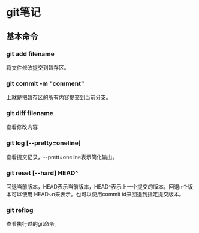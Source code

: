 # git笔记

## 基本命令

### git add filename

将文件修改提交到暂存区。

### git commit -m "comment"

上就是把暂存区的所有内容提交到当前分支。

### git diff filename

查看修改内容

### git log [--pretty=oneline]

查看提交记录，--prett=oneline表示简化输出。

### git reset [--hard] HEAD^

回退当前版本，HEAD表示当前版本，HEAD^表示上一个提交的版本，回退n个版本可以使用 HEAD~n来表示。也可以使用commit id来回退到指定提交版本。

### git reflog

查看执行过的git命令。

